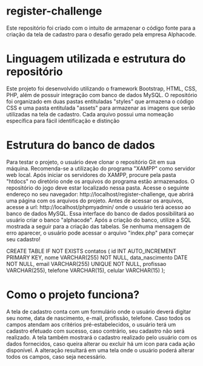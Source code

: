 # register-challenge

Este repositório foi criado com o intuito de armazenar o código fonte para a criação da tela de cadastro para o desafio gerado pela empresa Alphacode.

# Linguagem utilizada e estrutura do repositório

Este projeto foi desenvolvido utilizando o framework Bootstrap, HTML, CSS, PHP, além de possuir integração com banco de dados MySQL. O repositório foi organizado em duas pastas entituladas "styles" que armazena o código CSS e uma pasta entitulada "assets" para armazenar as imagens que serão utilizadas na tela de cadastro. Cada arquivo possui uma nomeação específica para fácil identificação e distinção

# Estrutura do banco de dados

Para testar o projeto, o usuário deve clonar o repositório Git em sua máquina. Recomenda-se a utilização do programa "XAMPP" como servidor web local. Após iniciar os servidores do XAMPP, procure pela pasta "htdocs" no diretório onde os arquivos do programa estão armazenados. O repositório do jogo deve estar localizado nessa pasta. Acesse o seguinte endereço no seu navegador: http://localhost/register-challenge, que abrirá uma página com os arquivos do projeto. Antes de acessar os arquivos, acesse a url: http://localhost/phpmyadmin/ onde o usuário terá acesso ao banco de dados MySQL. Essa interface do banco de dados possibilitará ao usuário criar o banco "alphacode". Após a criação do banco, utilize a SQL mostrada a seguir para a criação das tabelas. Se nenhuma mensagem de erro aparecer, o usuário pode acessar o arquivo "index.php" para começar seu cadastro!

CREATE TABLE IF NOT EXISTS contatos (
    id INT AUTO_INCREMENT PRIMARY KEY,
    nome VARCHAR(255) NOT NULL,
    data_nascimento DATE NOT NULL,
    email VARCHAR(255) UNIQUE NOT NULL,
    profissao VARCHAR(255),
    telefone VARCHAR(15),
    celular VARCHAR(15)
);

# Como o projeto funciona?

A tela de cadastro conta com um formulário onde o usuário deverá digitar seu nome, data de nascimento, e-mail, profissão, telefone. Caso todos os campos atendam aos critérios pré-estabelecidos, o usuário terá um cadastro efetuado com sucesso, caso contrário, seu cadastro não será realizado. A tela também mostrará o cadastro realizado pelo usuário com os dados fornecidos, caso queira alterar ou excluir há um icon para cada ação disponível. A alteração resultará em uma tela onde o usuário poderá alterar todos os campos, caso seja necessário.
